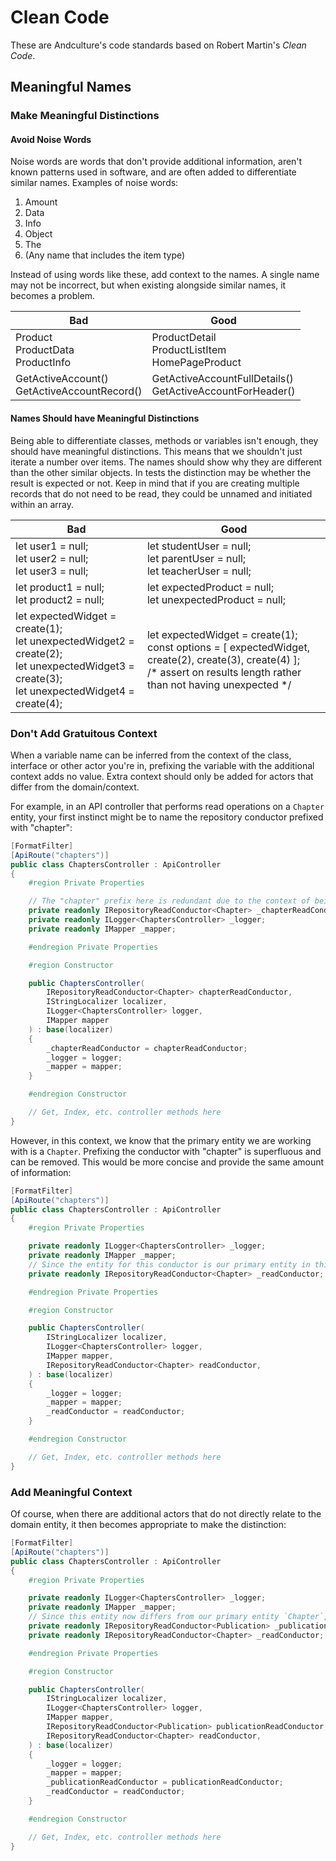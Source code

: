 # Clean Code

These are Andculture's code standards based on Robert Martin's _Clean Code_.

## Meaningful Names

### Make Meaningful Distinctions

#### Avoid Noise Words

Noise words are words that don't provide additional information, aren't known patterns used in
software, and are often added to differentiate similar names. Examples of noise words:

1.  Amount
1.  Data
1.  Info
1.  Object
1.  The
1.  (Any name that includes the item type)

Instead of using words like these, add context to the names. A single name may not be incorrect, but
when existing alongside similar names, it becomes a problem.

| Bad                                            | Good                                                         |
| ---------------------------------------------- | ------------------------------------------------------------ |
| Product<br>ProductData<br>ProductInfo          | ProductDetail<br>ProductListItem<br>HomePageProduct          |
| GetActiveAccount()<br>GetActiveAccountRecord() | GetActiveAccountFullDetails()<br>GetActiveAccountForHeader() |

#### Names Should have Meaningful Distinctions

Being able to differentiate classes, methods or variables isn't enough, they should have meaningful
distinctions. This means that we shouldn't just iterate a number over items. The names should show
why they are different than the other similar objects. In tests the distinction may be whether the
result is expected or not. Keep in mind that if you are creating multiple records that do not need
to be read, they could be unnamed and initiated within an array.

| Bad                                                                                                                                                | Good                                                                                                                                                                          |
| -------------------------------------------------------------------------------------------------------------------------------------------------- | ----------------------------------------------------------------------------------------------------------------------------------------------------------------------------- |
| let user1 = null;<br>let user2 = null;<br>let user3 = null;                                                                                        | let studentUser = null;<br>let parentUser = null;<br>let teacherUser = null;                                                                                                  |
| let product1 = null;<br>let product2 = null;                                                                                                       | let expectedProduct = null;<br>let unexpectedProduct = null;                                                                                                                  |
| let expectedWidget = create(1);<br>let unexpectedWidget2 = create(2);<br>let unexpectedWidget3 = create(3);<br> let unexpectedWidget4 = create(4); | let expectedWidget = create(1);<br>const options = [ expectedWidget, create(2), create(3), create(4) ];<br>/\* assert on results length rather than not having unexpected \*/ |

### Don't Add Gratuitous Context

When a variable name can be inferred from the context of the class, interface or other actor you're in, prefixing the variable with the additional context adds no value. Extra context should only be added for actors that differ from the domain/context.

For example, in an API controller that performs read operations on a `Chapter` entity, your first instinct might be to name the repository conductor prefixed with "chapter":

```CS
[FormatFilter]
[ApiRoute("chapters")]
public class ChaptersController : ApiController
{
    #region Private Properties

    // The "chapter" prefix here is redundant due to the context of being in the `ChaptersController`
    private readonly IRepositoryReadConductor<Chapter> _chapterReadConductor;
    private readonly ILogger<ChaptersController> _logger;
    private readonly IMapper _mapper;

    #endregion Private Properties

    #region Constructor

    public ChaptersController(
        IRepositoryReadConductor<Chapter> chapterReadConductor,
        IStringLocalizer localizer,
        ILogger<ChaptersController> logger,
        IMapper mapper
    ) : base(localizer)
    {
        _chapterReadConductor = chapterReadConductor;
        _logger = logger;
        _mapper = mapper;
    }

    #endregion Constructor

    // Get, Index, etc. controller methods here
}
```

However, in this context, we know that the primary entity we are working with is a `Chapter`. Prefixing the conductor with "chapter" is superfluous and can be removed. This would be more concise and provide the same amount of information:

```CS
[FormatFilter]
[ApiRoute("chapters")]
public class ChaptersController : ApiController
{
    #region Private Properties

    private readonly ILogger<ChaptersController> _logger;
    private readonly IMapper _mapper;
    // Since the entity for this conductor is our primary entity in this controller, we don't need to prefix it with "chapter"
    private readonly IRepositoryReadConductor<Chapter> _readConductor;

    #endregion Private Properties

    #region Constructor

    public ChaptersController(
        IStringLocalizer localizer,
        ILogger<ChaptersController> logger,
        IMapper mapper,
        IRepositoryReadConductor<Chapter> readConductor,
    ) : base(localizer)
    {
        _logger = logger;
        _mapper = mapper;
        _readConductor = readConductor;
    }

    #endregion Constructor

    // Get, Index, etc. controller methods here
}
```

### Add Meaningful Context

Of course, when there are additional actors that do not directly relate to the domain entity, it then becomes appropriate to make the distinction:

```CS
[FormatFilter]
[ApiRoute("chapters")]
public class ChaptersController : ApiController
{
    #region Private Properties

    private readonly ILogger<ChaptersController> _logger;
    private readonly IMapper _mapper;
    // Since this entity now differs from our primary entity `Chapter`, we will make the distinction in the name.
    private readonly IRepositoryReadConductor<Publication> _publicationReadConductor;
    private readonly IRepositoryReadConductor<Chapter> _readConductor;

    #endregion Private Properties

    #region Constructor

    public ChaptersController(
        IStringLocalizer localizer,
        ILogger<ChaptersController> logger,
        IMapper mapper,
        IRepositoryReadConductor<Publication> publicationReadConductor,
        IRepositoryReadConductor<Chapter> readConductor,
    ) : base(localizer)
    {
        _logger = logger;
        _mapper = mapper;
        _publicationReadConductor = publicationReadConductor;
        _readConductor = readConductor;
    }

    #endregion Constructor

    // Get, Index, etc. controller methods here
}
```

